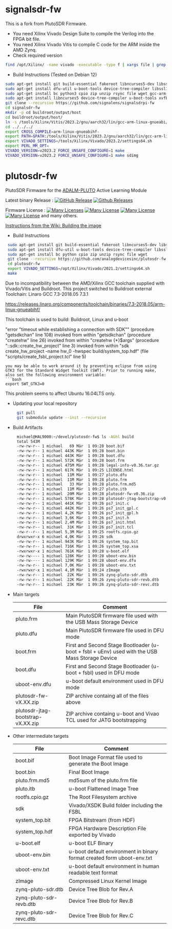 # signalsdr-fw
This is a fork from PlutoSDR Firmware.

* You need Xilinx Vivado Design Suite to compile the Verilog into the FPGA bit file.
* You need Xilinx Vivado Vitis to compile C code for the ARM inside the AMD Zynq.
* Check required version
```bash
find /opt/Xilinx/ -name vivado -executable -type f | xargs file | grep ELF
```

* Build Instructions (Tested on Debian 12)
```bash
sudo apt-get install git build-essential fakeroot libncurses5-dev libssl-dev ccache
sudo apt-get install dfu-util u-boot-tools device-tree-compiler libssl1.0-dev mtools
sudo apt-get install bc python3 cpio zip unzip rsync file wget gcc-arm-linux-gnueabihf
sudo apt-get install libncurses5 device-tree-compiler u-boot-tools xvfb
git clone --recursive https://github.com/signalens/signalsdrpi-fw
cd signalsdr-fw
mkdir -p cd buildroot/output/host
cd buildroot/output/host/
ln -s /tools/Xilinx/Vitis/2023.2/gnu/aarch32/lin/gcc-arm-linux-gnueabi/x86_64-petalinux-linux
cd ../../../
export CROSS_COMPILE=arm-linux-gnueabihf-
export PATH=$PATH:/tools/Xilinx/Vitis/2023.2/gnu/aarch32/lin/gcc-arm-linux-gnueabi/bin
export VIVADO_SETTINGS=/tools/Xilinx/Vivado/2023.2/settings64.sh
export PERL_MM_OPT=
VIVADO_VERSION=v2023.2 FORCE_UNSAFE_CONFIGURE=1 make 
VIVADO_VERSION=v2023.2 FORCE_UNSAFE_CONFIGURE=1 make sdimg
```

# plutosdr-fw
PlutoSDR Firmware for the [ADALM-PLUTO](https://wiki.analog.com/university/tools/pluto "PlutoSDR Wiki Page") Active Learning Module

Latest binary Release : [![GitHub Release](https://img.shields.io/github/release/analogdevicesinc/plutosdr-fw.svg)](https://github.com/analogdevicesinc/plutosdr-fw/releases/latest)  [![Github Releases](https://img.shields.io/github/downloads/analogdevicesinc/plutosdr-fw/total.svg)](https://github.com/analogdevicesinc/plutosdr-fw/releases/latest)

Firmware License : [![Many Licenses](https://img.shields.io/badge/license-LGPL2+-blue.svg)](https://github.com/analogdevicesinc/plutosdr-fw/blob/master/LICENSE.md)  [![Many License](https://img.shields.io/badge/license-GPL2+-blue.svg)](https://github.com/analogdevicesinc/plutosdr-fw/blob/master/LICENSE.md)  [![Many License](https://img.shields.io/badge/license-BSD-blue.svg)](https://github.com/analogdevicesinc/plutosdr-fw/blob/master/LICENSE.md)  [![Many License](https://img.shields.io/badge/license-apache-blue.svg)](https://github.com/analogdevicesinc/plutosdr-fw/blob/master/LICENSE.md) and many others.

[Instructions from the Wiki: Building the image](https://wiki.analog.com/university/tools/pluto/building_the_image)

* Build Instructions
```bash
 sudo apt-get install git build-essential fakeroot libncurses5-dev libssl-dev ccache
 sudo apt-get install dfu-util u-boot-tools device-tree-compiler libssl1.0-dev mtools
 sudo apt-get install bc python cpio zip unzip rsync file wget
 git clone --recursive https://github.com/analogdevicesinc/plutosdr-fw.git
 cd plutosdr-fw
 export VIVADO_SETTINGS=/opt/Xilinx/Vivado/2021.2/settings64.sh
 make

```

Due to incompatibility between the AMD/Xilinx GCC toolchain supplied with Vivado/Vitis and Buildroot.
This project switched to Buildroot external Toolchain: Linaro GCC 7.3-2018.05 7.3.1

https://releases.linaro.org/components/toolchain/binaries/7.3-2018.05/arm-linux-gnueabihf/

This toolchain is used to build: Buildroot, Linux and u-boot


"error "timeout while establishing a connection with SDK""
    (procedure "getsdkchan" line 108)
    invoked from within
"getsdkchan"
    (procedure "createhw" line 26)
    invoked from within
"createhw {*}$args"
    (procedure "::sdk::create_hw_project" line 3)
    invoked from within
"sdk create_hw_project -name hw_0 -hwspec build/system_top.hdf"
    (file "scripts/create_fsbl_project.tcl" line 5)
```
you may be able to work around it by preventing eclipse from using GTK3 for the Standard Widget Toolkit (SWT). Prior to running make, also set the following environment variable: 
```bash
export SWT_GTK3=0
```
This problem seems to affect Ubuntu 16.04LTS only.

 * Updating your local repository 
 ```bash 
      git pull
      git submodule update --init --recursive
  ```
   
* Build Artifacts
 ```bash
      michael@HAL9000:~/devel/plutosdr-fw$ ls -AGhl build
      total 543M
      -rw-rw-r-- 1 michael   69 Mär  1 09:28 boot.bif
      -rw-rw-r-- 1 michael 443K Mär  1 09:28 boot.bin
      -rw-rw-r-- 1 michael 443K Mär  1 09:28 boot.dfu
      -rw-rw-r-- 1 michael 572K Mär  1 09:28 boot.frm
      -rw-rw-r-- 1 michael 475M Mär  1 09:28 legal-info-v0.36.tar.gz
      -rw-rw-r-- 1 michael 617K Mär  1 09:25 LICENSE.html
      -rw-rw-r-- 1 michael  11M Mär  1 09:27 pluto.dfu
      -rw-rw-r-- 1 michael  11M Mär  1 09:28 pluto.frm
      -rw-rw-r-- 1 michael   33 Mär  1 09:28 pluto.frm.md5
      -rw-rw-r-- 1 michael  11M Mär  1 09:27 pluto.itb
      -rw-rw-r-- 1 michael  20M Mär  1 09:28 plutosdr-fw-v0.36.zip
      -rw-rw-r-- 1 michael 578K Mär  1 09:28 plutosdr-jtag-bootstrap-v0.36.zip
      -rw-rw-r-- 1 michael 441K Mär  1 09:26 ps7_init.c
      -rw-rw-r-- 1 michael 442K Mär  1 09:26 ps7_init_gpl.c
      -rw-rw-r-- 1 michael 4,2K Mär  1 09:26 ps7_init_gpl.h
      -rw-rw-r-- 1 michael 3,6K Mär  1 09:26 ps7_init.h
      -rw-rw-r-- 1 michael 2,4M Mär  1 09:26 ps7_init.html
      -rw-rw-r-- 1 michael  31K Mär  1 09:26 ps7_init.tcl
      -rw-r--r-- 1 michael 5,3M Mär  1 09:25 rootfs.cpio.gz
      drwxrwxr-x 6 michael 4,0K Mär  1 09:26 sdk
      -rw-rw-r-- 1 michael 943K Mär  1 09:26 system_top.bit
      -rw-rw-r-- 1 michael 716K Mär  1 09:26 system_top.xsa
      -rwxrwxr-x 1 michael 761K Mär  1 09:28 u-boot.elf
      -rw-rw---- 1 michael 128K Mär  1 09:28 uboot-env.bin
      -rw-rw---- 1 michael 129K Mär  1 09:28 uboot-env.dfu
      -rw-rw-r-- 1 michael 7,0K Mär  1 09:28 uboot-env.txt
      -rwxrwxr-x 1 michael 4,1M Mär  1 09:24 zImage
      -rw-rw-r-- 1 michael  22K Mär  1 09:26 zynq-pluto-sdr.dtb
      -rw-rw-r-- 1 michael  22K Mär  1 09:26 zynq-pluto-sdr-revb.dtb
      -rw-rw-r-- 1 michael  23K Mär  1 09:26 zynq-pluto-sdr-revc.dtb

 ```
 
 * Main targets
 
     | File  | Comment |
     | ------------- | ------------- | 
     | pluto.frm | Main PlutoSDR firmware file used with the USB Mass Storage Device |
     | pluto.dfu | Main PlutoSDR firmware file used in DFU mode |
     | boot.frm  | First and Second Stage Bootloader (u-boot + fsbl + uEnv) used with the USB Mass Storage Device |
     | boot.dfu  | First and Second Stage Bootloader (u-boot + fsbl) used in DFU mode |
     | uboot-env.dfu  | u-boot default environment used in DFU mode |
     | plutosdr-fw-vX.XX.zip  | ZIP archive containg all of the files above |  
     | plutosdr-jtag-bootstrap-vX.XX.zip  | ZIP archive containg u-boot and Vivao TCL used for JATG bootstrapping |       
 
  * Other intermediate targets

     | File  | Comment |
     | ------------- | ------------- |
     | boot.bif | Boot Image Format file used to generate the Boot Image |
     | boot.bin | Final Boot Image |
     | pluto.frm.md5 | md5sum of the pluto.frm file |
     | pluto.itb | u-boot Flattened Image Tree |
     | rootfs.cpio.gz | The Root Filesystem archive |
     | sdk | Vivado/XSDK Build folder including  the FSBL |
     | system_top.bit | FPGA Bitstream (from HDF) |
     | system_top.hdf | FPGA Hardware Description  File exported by Vivado |
     | u-boot.elf | u-boot ELF Binary |
     | uboot-env.bin | u-boot default environment in binary format created form uboot-env.txt |
     | uboot-env.txt | u-boot default environment in human readable text format |
     | zImage | Compressed Linux Kernel Image |
     | zynq-pluto-sdr.dtb | Device Tree Blob for Rev.A |
     | zynq-pluto-sdr-revb.dtb | Device Tree Blob for Rev.B|     
     | zynq-pluto-sdr-revc.dtb | Device Tree Blob for Rev.C|
 

